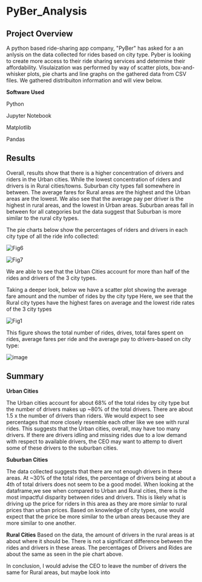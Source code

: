 # PyBer_Analysis #

## **Project Overview** ##

A python based ride-sharing app company, "PyBer" has asked for a an anlysis on the data collected for rides based on city type. Pyber is looking to create more access to their ride sharing services and determine their affordability. Visulaization was performed by way of scatter plots, box-and-whisker plots, pie charts and line graphs on the gathered data from CSV files. We gathered distribuiton information and will view below. 


**Software Used**

Python

Jupyter Notebook

Matplotlib

Pandas

## **Results** ##

Overall, results show that there is a higher concentration of drivers and riders in the Urban cities. While the lowest concentration of riders and drivers is in Rural cities/towns. Suburban city types fall somewhere in between. The average fares for Rural areas are the highest and the Urban areas are the lowest. We also see that the average pay per driver is the highest in rural areas, and the lowest in Urban areas. Suburban areas fall in between for all categories but the data suggest that Suburban is more similar to the rural city types.



The pie charts below show the percentages of riders and drivers in each city type of all the ride info collected:

![Fig6](https://user-images.githubusercontent.com/99927324/164956609-5bfda461-dbb4-443b-adff-59c5485fa7b2.png)

![Fig7](https://user-images.githubusercontent.com/99927324/164956612-04d20a0f-f0a6-4c05-977b-f4822fc7fee8.png)

We are  able to see that the Urban Cities account for more than half of the rides and drivers of the 3 city types. 

Taking a deeper look, below we have a scatter plot showing the average fare amount and the number of rides by the city type
Here, we see that the Rural city types have the highest fares on average and the lowest ride rates of the 3 city types

![Fig1](https://user-images.githubusercontent.com/99927324/164956666-d16547e6-9bd0-4d24-9ea1-93f7e18def8d.png)




This figure shows the total number of rides, drives, total fares spent on rides, average fares per ride and the average pay to drivers-based on city type:

![image](https://user-images.githubusercontent.com/99927324/164956780-dcfdaf85-280a-48a1-a497-cad6b0a68c1f.png)





## **Summary** ##

**Urban Cities**

The Urban cities account for about 68% of the total rides by city type but the number of drivers makes up ~80% of the total drivers. There are about 1.5 x the number of drivers than riders. We would expect to see percentages that more closely resemble each other like we see with rural rides. This suggests that the Urban cities, overall, may have too many drivers. If there are drivers idling and missing rides due to a low demand with respect to available drivers, the CEO may want to attemp to divert some of these drivers to the suburban cities.

**Suburban Cities**

The data collected suggests that there are not enough drivers in these areas. At ~30% of the total rides, the percentage of drivers being at about a 4th of total drivers does not seem to be a good model. When looking at the dataframe,we see when compared to Urban and Rural cities, there is the most impactful disparity between rides and drivers. This is likely what is driving up the price for riders in this area as they are more simlar to rural prices than urban prices. Based on knowledge of city types, one would expect that the price be more similar to the urban areas because they are more similar to one another.

**Rural Cities**
Based on the data, the amount of drivers in the rural areas is at about where it should be. There is not a significant difference between the rides and drivers in these areas. The percentages of Drivers and Rides are about the same as seen in the pie chart above. 

In conclusion, I would advise the CEO to leave the number of drivers the same for Rural areas, but maybe look into 



